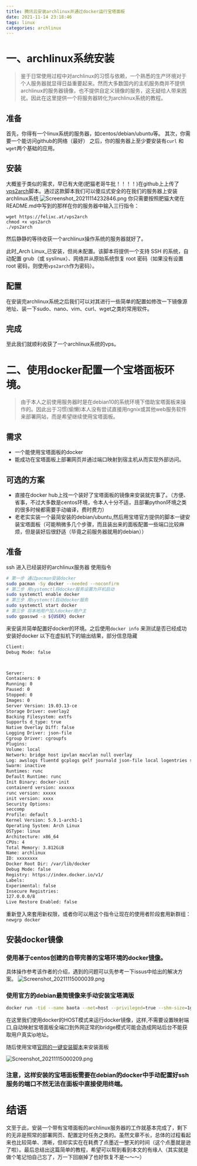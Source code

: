 ```yaml
---
title: 腾讯云安装archlinux并通过docker运行宝塔面板
date: 2021-11-14 23:18:46
tags: linux
categories: archlinux
---
```


# 一、archlinux系统安装

> 鉴于日常使用过程中对archlinux的习惯与依赖，一个熟悉的生产环境对于个人服务器就显得日益重要起来。然而大多数国内的主机服务商并不提供archlinux的服务器镜像，也不提供自定义镜像的服务，这无疑给人带来困扰。因此在这里提供一个将服务器转化为archlinux系统的教程。


## 准备
首先，你得有一个linux系统的服务器，如centos/debian/ubuntu等。
其次，你需要一个能访问github的网络（最好）
之后，你的服务器上至少要安装有`curl` 和`wget`两个基础的应用。

## 安装
大概鉴于类似的需求，早已有大佬(肥猫老哥牛批！！！！)在github上上传了[vps2arch](https://github.com/felixonmars/vps2arch)脚本。通过这款脚本我们可以傻瓜式安全的在我们的服务器上安装archlinux系统
![Screenshot_20211114232846.png](https://zzy-ac1.coding.net/p/import-p2i9/d/My-Selves-Cloud/git/raw/main//images/2021/11/14/Screenshot_20211114232846.png)
你只需要按照肥猫大佬在README.md中写到的那样在你的服务器中输入三行指令：

```
wget https://felixc.at/vps2arch
chmod +x vps2arch
./vps2arch
```
然后静静的等待收获一个archlinux操作系统的服务器就好了。

此时_Arch Linux_已安装，但尚未配置。该脚本将提供一个支持 SSH 的系统，自动配置 grub（或 syslinux）、网络并从原始系统恢复 root 密码（如果没有设置 root 密码，则使用`vps2arch`作为密码）。

## 配置
在安装完archlinux系统之后我们可以对其进行一些简单的配置如修改一下镜像源地址、装一下sudo、nano、vim、curl、wget之类的常用软件。

## 完成
至此我们就顺利收获了一个archlinux系统的vps。

# 二、使用docker配置一个宝塔面板环境。

> 由于本人之前使用服务器时是在debian10的系统环境下借助宝塔面板来操作的。因此出于习惯(偷懒)本人没有尝试直接用ngnix或其他web服务软件来部署网站，而是希望继续使用宝塔面板。

## 需求

* 一个能使用宝塔面板的docker
* 能成功在宝塔面板上部署网页并通过端口映射到宿主机从而实现外部访问。

## 可选的方案
* 直接在docker hub上找一个装好了宝塔面板的镜像来安装就完事了。（方便、省事，不过大多数是centos环境，令本人十分不适，且部署python环境之类的很多时候都需要手动编译，费时费力）
* 老老实实装一个最简安装的debian/ubuntu,然后用宝塔官方提供的脚本一键安装宝塔面板（可能稍微多几个步骤，而且装出来的面板配置一些端口比较麻烦，但是装好后很舒适（毕竟之前服务器就用的debian））

## 准备
ssh 进入已经装好的archlinux服务器
使用指令

```bash
# 第一步 通过pacman安装docker  
sudo pacman -Sy docker --needed --noconfirm
# 第二步 用systemctl将docker服务设置为开机启动  
sudo systemctl enable docker
# 第三步 用systemctl启动docker服务  
sudo systemctl start docker  
# 第三步 将本地用户加入docker用户主  
sudo gpasswd -a ${USER} docker
```

来安装并简单配置好docker的环境。之后使用`docker info`  来测试是否已经成功安装好docker
以下在虚拟机下的输出结果，部分信息隐藏

```bash
Client:
Debug Mode: false



Server:
Containers: 0
Running: 0
Paused: 0
Stopped: 0
Images: 0
Server Version: 19.03.13-ce
Storage Driver: overlay2
Backing Filesystem: extfs
Supports d_type: true
Native Overlay Diff: false
Logging Driver: json-file
Cgroup Driver: cgroupfs
Plugins:
Volume: local
Network: bridge host ipvlan macvlan null overlay
Log: awslogs fluentd gcplogs gelf journald json-file local logentries splunk syslog
Swarm: inactive
Runtimes: runc
Default Runtime: runc
Init Binary: docker-init
containerd version: xxxxxx
runc version: xxxxx
init version: xxxx
Security Options:
seccomp
Profile: default
Kernel Version: 5.9.1-arch1-1
Operating System: Arch Linux
OSType: linux
Architecture: x86_64
CPUs: 4
Total Memory: 3.812GiB
Name: archlinux
ID: xxxxxxxx
Docker Root Dir: /var/lib/docker
Debug Mode: false
Registry: https://index.docker.io/v1/
Labels:
Experimental: false
Insecure Registries:
127.0.0.0/8
Live Restore Enabled: false
```

重新登入來套用新权限，或者你可以用这个指令让现在的使用者阶段套用新群组：  
`newgrp docker`

## 安装docker镜像

### 使用基于centos创建的自带完善的宝塔环境的docker[镜像](https://hub.docker.com/r/pch18/baota)。

具体操作参考该作者的介绍，遇到的问题可以先参考一下issus中给出的解决方案。
![Screenshot_20211115000039.png](https://zzy-ac1.coding.net/p/import-p2i9/d/My-Selves-Cloud/git/raw/main//images/2021/11/15/Screenshot_20211115000039.png)


### 使用官方的debian最简镜像来手动安装宝塔满版

```bash
docker run -tid --name baota --net=host --privileged=true --shm-size=1g --restart always -v ~/wwwroot:/www/wwwroot debian
```

在这里我们使用docker的HOST模式来运行docker镜像，这样,不需要设置映射端口,自动映射宝塔面板全端口到外网正常的bridge模式可能会造成网站后台不能获取用户真实ip地址。

随后使用宝塔[官网的一键安装脚本](https://www.bt.cn/bbs/thread-19376-1-1.html)来安装面板

![Screenshot_20211115000209.png](https://zzy-ac1.coding.net/p/import-p2i9/d/My-Selves-Cloud/git/raw/main//images/2021/11/15/Screenshot_20211115000209.png)

### 注意，这样安装的宝塔面板需要在debian的docker中手动配置好ssh服务的端口不然无法在面板中直接使用终端。

# 结语

文至于此，安装一个带有宝塔面板的archlinux服务器的工作就基本完成了，剩下的无非是照常的部署网页、配置定时任务之类的。虽然文章不长，总体的过程看起来也比较简单、清晰，但却实实在在耗费了点墨近一整天的时间（这个点墨就是逊了啦）。最后总结出这篇简单的教程，希望可以帮到看到本文的有缘人（其实就是做个笔记怕自己忘了，万一下回崩掉了也好恢复不是～～～）

